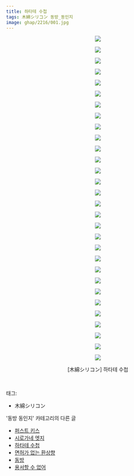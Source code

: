 ```yaml
---
title: 하타테 수첩
tags: 木綿シリコン 동방_동인지
image: ghap/2216/001.jpg
---
```

<div class="article">
<p style="text-align: center; clear: none; float: none;"><img src="{{ site.nasurl }}/ghap/2216/001.jpg"/></p>
<p style="text-align: center; clear: none; float: none;"><img src="{{ site.nasurl }}/ghap/2216/002.jpg"/></p>
<p style="text-align: center; clear: none; float: none;"><img src="{{ site.nasurl }}/ghap/2216/003.jpg"/></p>
<p style="text-align: center; clear: none; float: none;"><img src="{{ site.nasurl }}/ghap/2216/004.jpg"/></p>
<p style="text-align: center; clear: none; float: none;"><img src="{{ site.nasurl }}/ghap/2216/005.jpg"/></p>
<p style="text-align: center; clear: none; float: none;"><img src="{{ site.nasurl }}/ghap/2216/006.jpg"/></p>
<p style="text-align: center; clear: none; float: none;"><img src="{{ site.nasurl }}/ghap/2216/007.jpg"/></p>
<p style="text-align: center; clear: none; float: none;"><img src="{{ site.nasurl }}/ghap/2216/008.jpg"/></p>
<p style="text-align: center; clear: none; float: none;"><img src="{{ site.nasurl }}/ghap/2216/009.jpg"/></p>
<p style="text-align: center; clear: none; float: none;"><img src="{{ site.nasurl }}/ghap/2216/010.jpg"/></p>
<p style="text-align: center; clear: none; float: none;"><img src="{{ site.nasurl }}/ghap/2216/011.jpg"/></p>
<p style="text-align: center; clear: none; float: none;"><img src="{{ site.nasurl }}/ghap/2216/012.jpg"/></p>
<p style="text-align: center; clear: none; float: none;"><img src="{{ site.nasurl }}/ghap/2216/013.jpg"/></p>
<p style="text-align: center; clear: none; float: none;"><img src="{{ site.nasurl }}/ghap/2216/014.jpg"/></p>
<p style="text-align: center; clear: none; float: none;"><img src="{{ site.nasurl }}/ghap/2216/015.jpg"/></p>
<p style="text-align: center; clear: none; float: none;"><img src="{{ site.nasurl }}/ghap/2216/016.jpg"/></p>
<p style="text-align: center; clear: none; float: none;"><img src="{{ site.nasurl }}/ghap/2216/017.jpg"/></p>
<p style="text-align: center; clear: none; float: none;"><img src="{{ site.nasurl }}/ghap/2216/018.jpg"/></p>
<p style="text-align: center; clear: none; float: none;"><img src="{{ site.nasurl }}/ghap/2216/019.jpg"/></p>
<p style="text-align: center; clear: none; float: none;"><img src="{{ site.nasurl }}/ghap/2216/020.jpg"/></p>
<p style="text-align: center; clear: none; float: none;"><img src="{{ site.nasurl }}/ghap/2216/021.jpg"/></p>
<p style="text-align: center; clear: none; float: none;"><img src="{{ site.nasurl }}/ghap/2216/022.jpg"/></p>
<p style="text-align: center; clear: none; float: none;"><img src="{{ site.nasurl }}/ghap/2216/023.jpg"/></p>
<p style="text-align: center; clear: none; float: none;"><img src="{{ site.nasurl }}/ghap/2216/024.jpg"/></p>
<p style="text-align: center; clear: none; float: none;"><img src="{{ site.nasurl }}/ghap/2216/025.jpg"/></p>
<p style="text-align: center; clear: none; float: none;"><img src="{{ site.nasurl }}/ghap/2216/026.jpg"/></p>
<p style="text-align: center; clear: none; float: none;"><img src="{{ site.nasurl }}/ghap/2216/027.jpg"/></p>
<p style="text-align: center; clear: none; float: none;"><img src="{{ site.nasurl }}/ghap/2216/028.jpg"/></p>
<p style="text-align: center; clear: none; float: none;"><img src="{{ site.nasurl }}/ghap/2216/029.jpg"/></p>
<p style="text-align: center; clear: none; float: none;"><img src="{{ site.nasurl }}/ghap/2216/030.jpg"/></p>
<p style="text-align: center; clear: none; float: none;">[木綿シリコン] 하타테 수첩</p>
<p><br/></p>
</div><div class="tagTrail">
<p>태그: </p>
<ul>
<li>木綿シリコン</li>
</ul>
</div><div class="another">
<p>'동방 동인지' 카테고리의 다른 글</p>
<ul>
<li><a href="/2016-09-18-ghap_2218">퍼스트 키스</a></li>
<li><a href="/2016-09-18-ghap_2217">시로가네 엣지</a></li>
<li><a href="/2016-09-18-ghap_2216">하타테 수첩</a></li>
<li><a href="/2016-09-18-ghap_2215">면허가 없는 환상향</a></li>
<li><a href="/2016-09-18-ghap_2213">동방</a></li>
<li><a href="/2016-09-18-ghap_2212">용서할 수 없어</a></li>
</ul>
</div><div class="cb_module cb_fluid">
<div class="cb_wrt cb_profile">
</div><!-- commentList close -->
</div>